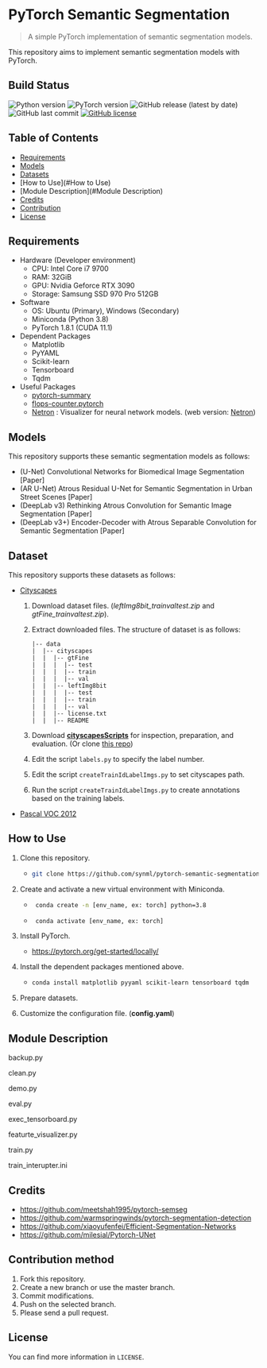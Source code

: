 # PyTorch Semantic Segmentation

> A simple PyTorch implementation of semantic segmentation models.

This repository aims to implement semantic segmentation models with PyTorch.

## Build Status

![Python version](https://img.shields.io/badge/Python-3.8-orange) ![PyTorch version](https://img.shields.io/badge/PyTorch-1.8-brightgreen) ![GitHub release (latest by date)](https://img.shields.io/github/v/release/synml/pytorch-semantic-segmentation) ![GitHub last commit](https://img.shields.io/github/last-commit/synml/pytorch-semantic-segmentation) [![GitHub license](https://img.shields.io/github/license/synml/pytorch-semantic-segmentation)](https://github.com/synml/pytorch-semantic-segmentation/blob/main/LICENSE)

## Table of Contents

- [Requirements](#Requirements)
- [Models](#Models)
- [Datasets](#Datasets)
- [How to Use](#How to Use)
- [Module Description](#Module Description)
- [Credits](#Credits)
- [Contribution](#Contribution)
- [License](#License)

## Requirements

- Hardware (Developer environment)
  - CPU: Intel Core i7 9700
  - RAM: 32GiB
  - GPU: Nvidia Geforce RTX 3090
  - Storage: Samsung SSD 970 Pro 512GB
- Software
  - OS: Ubuntu (Primary), Windows (Secondary)
  - Miniconda (Python 3.8)
  - PyTorch 1.8.1 (CUDA 11.1)
- Dependent Packages
  - Matplotlib
  - PyYAML
  - Scikit-learn
  - Tensorboard
  - Tqdm
- Useful Packages
  - [pytorch-summary](https://github.com/sksq96/pytorch-summary)
  - [flops-counter.pytorch](https://github.com/sovrasov/flops-counter.pytorch)
  - [Netron](https://github.com/lutzroeder/Netron) : Visualizer for neural network models. (web version: [Netron](https://lutzroeder.github.io/netron/))

## **Models**

This repository supports these semantic segmentation models as follows:

- (U-Net) Convolutional Networks for Biomedical Image Segmentation [Paper]
- (AR U-Net) Atrous Residual U-Net for Semantic Segmentation in Urban Street Scenes [Paper]
- (DeepLab v3) Rethinking Atrous Convolution for Semantic Image Segmentation [Paper]
- (DeepLab v3+) Encoder-Decoder with Atrous Separable Convolution for Semantic Segmentation [Paper]

## Dataset

This repository supports these datasets as follows:

- [Cityscapes](https://www.cityscapes-dataset.com/)
  
  1. Download dataset files. (*leftImg8bit_trainvaltest.zip* and *gtFine_trainvaltest.zip*).
  
  2. Extract downloaded files. The structure of dataset is as follows:
  
     ```
     |-- data
     |  |-- cityscapes
     |  |  |-- gtFine
     |  |  |  |-- test
     |  |  |  |-- train
     |  |  |  |-- val
     |  |  |-- leftImg8bit
     |  |  |  |-- test
     |  |  |  |-- train
     |  |  |  |-- val
     |  |  |-- license.txt
     |  |  |-- README
     ```
  
  3. Download [**cityscapesScripts**](https://github.com/mcordts/cityscapesScripts) for inspection, preparation, and evaluation. (Or clone [this repo](https://github.com/synml/cityscapesScripts))
  
  4. Edit the script `labels.py` to specify the label number.
  
  5. Edit the script `createTrainIdLabelImgs.py` to set cityscapes path.
  
  6. Run the script `createTrainIdLabelImgs.py` to create annotations based on the training labels.
- [Pascal VOC 2012](http://host.robots.ox.ac.uk/pascal/VOC/voc2012/index.html)

## How to Use

1. Clone this repository.
   
   - ```bash
     git clone https://github.com/synml/pytorch-semantic-segmentation
     ```
   
2. Create and activate a new virtual environment with Miniconda.

   - ```bash
      conda create -n [env_name, ex: torch] python=3.8
      ```
   - ```bash
      conda activate [env_name, ex: torch]
      ```

3. Install PyTorch.

   - https://pytorch.org/get-started/locally/

4. Install the dependent packages mentioned above.

   - ```bash
     conda install matplotlib pyyaml scikit-learn tensorboard tqdm
     ```

5. Prepare datasets.

6. Customize the configuration file. (**config.yaml**)

## Module Description

backup.py

clean.py

demo.py

eval.py

exec_tensorboard.py

featurte_visualizer.py

train.py

train_interupter.ini

## Credits

- https://github.com/meetshah1995/pytorch-semseg
- https://github.com/warmspringwinds/pytorch-segmentation-detection
- https://github.com/xiaoyufenfei/Efficient-Segmentation-Networks
- https://github.com/milesial/Pytorch-UNet

## Contribution method

1. Fork this repository.
2. Create a new branch or use the master branch.
3. Commit modifications.
4. Push on the selected branch.
5. Please send a pull request.

## License

You can find more information in `LICENSE`.